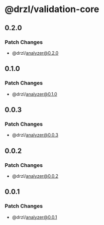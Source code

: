 # @drzl/validation-core

## 0.2.0

### Patch Changes

- @drzl/analyzer@0.2.0

## 0.1.0

### Patch Changes

- @drzl/analyzer@0.1.0

## 0.0.3

### Patch Changes

- @drzl/analyzer@0.0.3

## 0.0.2

### Patch Changes

- @drzl/analyzer@0.0.2

## 0.0.1

### Patch Changes

- @drzl/analyzer@0.0.1
